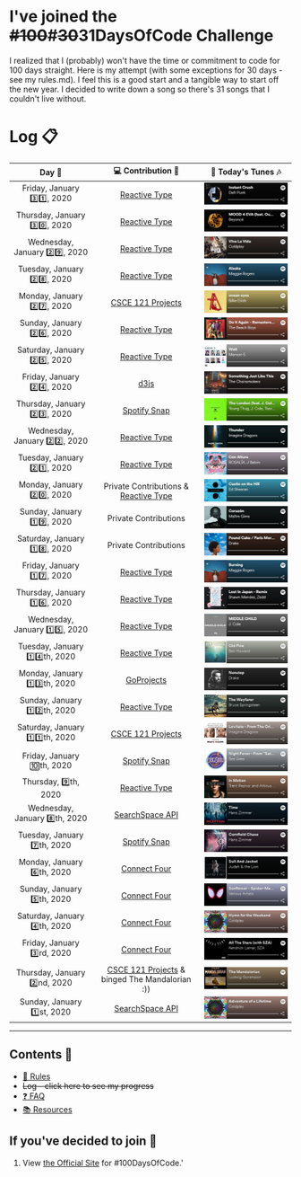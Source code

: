 # I've joined the ~~#100~~#~~30~~31DaysOfCode Challenge

I realized that I (probably) won't have the time or commitment to code for 100 days straight. Here is my attempt (with some exceptions for 30 days - see my rules.md). I feel this is a good start and a tangible way to start off the new year. I decided to write down a song so there's 31 songs that I couldn't live without.

# Log :clipboard:

| Day :calendar:                   | :computer: Contribution :rocket: | :musical_note: Today's Tunes :notes: |
:---------------------------------:|:------------------------:|:----------------:|
| Friday, January :three::one:, 2020 | [Reactive Type](https://github.com/samarthdave/reactive-type) | [![Instant Crush](media/instant-crush.jpg)](https://open.spotify.com/track/2cGxRwrMyEAp8dEbuZaVv6) |
| Thursday, January :three::zero:, 2020 | [Reactive Type](https://github.com/samarthdave/reactive-type) | [![Mood 4 Eva](media/mood-4-eva.jpg)](https://open.spotify.com/track/7oqftogUN82Q7VNy2TmTJW) |
| Wednesday, January :two::nine:, 2020 | [Reactive Type](https://github.com/samarthdave/reactive-type) | [![Viva La Vida](media/viva-la-vida.jpg)](https://open.spotify.com/track/1mea3bSkSGXuIRvnydlB5b) |
| Tuesday, January :two::eight:, 2020 | [Reactive Type](https://github.com/samarthdave/reactive-type) | [![Alaska - Maggie Rogers](media/alaska.jpg)](https://open.spotify.com/track/4HfLQJtVT1KiX1eVedDyTm) |
| Monday, January :two::seven:, 2020 | [CSCE 121 Projects](https://github.com/samarthdave/cs121h-projects) | [![Ocean Eyes](media/ocean-eyes.jpg)](https://open.spotify.com/track/7hDVYcQq6MxkdJGweuCtl9) |
| Sunday, January :two::six:, 2020 | [Reactive Type](https://github.com/samarthdave/reactive-type) | [![Do It Again - Beach Boys](media/do-it-again.jpg)](https://open.spotify.com/track/0vhCcrN8ULryq1KuEEYlm2) |
| Saturday, January :two::five:, 2020 | [Reactive Type](https://github.com/samarthdave/reactive-type) | [![Wait](media/wait.jpg)](https://open.spotify.com/track/6AvfZXpbb6r35DfF7gHPRq) |
| Friday, January :two::four:, 2020 | [d3js](https://github.com/samarthdave/d3js) | [![Something Just Like This](media/something-just-like-this.jpg)](https://open.spotify.com/track/6RUKPb4LETWmmr3iAEQktW) |
| Thursday, January :two::three:, 2020 | [Spotify Snap](https://github.com/samarthdave/spotify-snap) | [![The London](media/the-london.jpg)](https://open.spotify.com/track/7DcvwMAiqKJQD1rrdfxSDx) |
| Wednesday, January :two::two:, 2020 | [Reactive Type](https://github.com/samarthdave/reactive-type) | [![Thunder](media/thunder.jpg)](https://open.spotify.com/track/1zB4vmk8tFRmM9UULNzbLB) |
| Tuesday, January :two::one:, 2020 | [Reactive Type](https://github.com/samarthdave/reactive-type) | [![Con Altura](media/con-altura.jpg)](https://open.spotify.com/track/2qG5sZ7Si6sdK74qLxedYM) |
| Monday, January :two::zero:, 2020 | Private Contributions & [Reactive Type](https://github.com/samarthdave/reactive-type) | [![Castle on the Hill](media/castle-on-the-hill.jpg)](https://open.spotify.com/track/6PCUP3dWmTjcTtXY02oFdT) |
| Sunday, January :one::nine:, 2020 | Private Contributions | [![Corazon](media/corazon.jpg)](https://open.spotify.com/track/7GhuhS9kCPCa9s09NhlWsv) |
| Saturday, January :one::eight:, 2020 | Private Contributions | [![Pound Cake](media/pound-cake.jpg)](https://open.spotify.com/track/4NVNapccSX7E5JLiW0uQEy) |
| Friday, January :one::seven:, 2020 | [Reactive Type](https://github.com/samarthdave/reactive-type) | [![Burning](media/burning.jpg)](https://open.spotify.com/track/68vxG1i6RSmrsY9mRdqDgG) |
| Thursday, January :one::six:, 2020 | [Reactive Type](https://github.com/samarthdave/reactive-type) | [![Lost in Japan](media/lost-in-japan.jpg)](https://open.spotify.com/track/575NJxNUVDqwJGdzBrlLbv) |
| Wednesday, January :one::five:, 2020 | [Reactive Type](https://github.com/samarthdave/reactive-type) | [![Middle Child](media/middle-child.jpg)](https://open.spotify.com/track/2JvzF1RMd7lE3KmFlsyZD8) |
| Tuesday, January :one::four:th, 2020 | [Reactive Type](https://github.com/samarthdave/reactive-type) | [![Old Pine](media/old-pine.jpg)](https://open.spotify.com/track/3CAX47TnPqTujLIQTw8nwI) |
| Monday, January :one::three:th, 2020 | [GoProjects](https://github.com/samarthdave/go-projects) | [![Drake - Nonstop](media/nonstop.jpg)](https://open.spotify.com/track/0TlLq3lA83rQOYtrqBqSct) |
| Sunday, January :one::two:th, 2020 | [Reactive Type](https://github.com/samarthdave/reactive-type) | [![The Wayfarer - Bruce Springsteen](media/the-wayfarer.jpg)](https://open.spotify.com/track/06OV3qRCboo6THc73Vy2l5) |
| Saturday, January :one::one:th, 2020 | [CSCE 121 Projects](https://github.com/samarthdave/cs121h-projects) | [![Levitate - Imagine Dragons](media/levitate.jpg)](https://open.spotify.com/track/60EFFQmSfrNMPUMGnfxBbO) |
| Friday, January :keycap_ten:th, 2020 | [Spotify Snap](https://github.com/samarthdave/spotify-snap) | [![Night Fever - Bee Gees](media/night-fever.jpg)](https://open.spotify.com/track/5KgbyD2lQQlIupAaPjgiXg) |
| Thursday, :nine:th, 2020 | [Reactive Type](https://github.com/samarthdave/reactive-type) | [![In Motion](media/in-motion.jpg)](https://open.spotify.com/track/50CgC2wKmbWm4WLQKY87oP) |
| Wednesday, January :eight:th, 2020 | [SearchSpace API](https://github.com/samarthdave/search-space-api) | [![Time - Inception](media/time-inception.jpg)](https://open.spotify.com/track/6ZFbXIJkuI1dVNWvzJzown) |
| Tuesday, January :seven:th, 2020 | [Spotify Snap](https://github.com/samarthdave/spotify-snap) | [![Cornfield Chase - Interstellar](media/cornfield-chase.jpg)](https://open.spotify.com/track/3PrLXpTfUdi9iE1PA82sS3) |
| Monday, January :six:th, 2020 | [Connect Four](https://github.com/samarthdave/connect-four) | [![Suit & Jacket](media/suit-and-jacket.jpg)](https://open.spotify.com/track/2ZYBwkmtYhgUj1A7teYAZ7) |
| Sunday, January :five:th, 2020 | [Connect Four](https://github.com/samarthdave/connect-four) | [![Sunflower](media/sunflower.jpg)](https://open.spotify.com/track/3KkXRkHbMCARz0aVfEt68P) |
| Saturday, January :four:th, 2020 | [Connect Four](https://github.com/samarthdave/connect-four) | [![Hymn for the Weekend](media/hymn-for-the-weekend.jpg)](https://open.spotify.com/track/3RiPr603aXAoi4GHyXx0uy) |
| Friday, January :three:rd, 2020 | [Connect Four](https://github.com/samarthdave/connect-four) | [![All The Stars](media/all-the-stars.jpg)](https://open.spotify.com/track/3GCdLUSnKSMJhs4Tj6CV3s) |
| Thursday, January :two:nd, 2020 | [CSCE 121 Projects](https://github.com/samarthdave/cs121h-projects) & binged The Mandalorian :)) | [![The Mandalorian](media/the-mandalorian.jpg)](https://open.spotify.com/track/6tJFtthY0rI1x06qb8NjK0) |
| Sunday, January :one:st, 2020 | [SearchSpace API](https://github.com/samarthdave/search-space-api) | [![Adventure of a Lifetime](media/adventure-of-a-lifetime.jpg)](https://open.spotify.com/track/69uxyAqqPIsUyTO8txoP2M) |

----------------------------------------------------------------------------------

## Contents :notebook:

* [:scroll: Rules](rules.md)
* ~~Log - click here to see my progress~~
* [:question: FAQ](FAQ.md)
* [:books: Resources](resources.md)

## If you've decided to join :100:

1. View [the Official Site](http://100daysofcode.com/) for #100DaysOfCode.'

<!-- 
template for table:
| DAY, January :DAY_ICON:th, 2020 | [PROJECT](PROJECT_LINK) | [![ARIA_SONG](IMAGE_RELATIVE)](SONG_LINK) |

 -->

